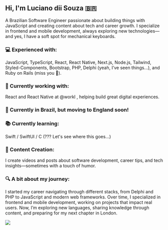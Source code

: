 

## Hi, I'm Luciano dii Souza 🇧🇷  
A Brazilian Software Engineer passionate about building things with JavaScript and creating content about tech and career growth. I specialize in frontend and mobile development, always exploring new technologies—and yes, I have a soft spot for mechanical keyboards.  

### 💻 Experienced with:  
JavaScript, TypeScript, React, React Native, Next.js, Node.js, Tailwind, Styled-Components, Bootstrap, PHP, Delphi (yeah, I’ve seen things...), and Ruby on Rails (miss you 🫡).  

### 🚀 Currently working with:  
React and React Native at @workl , helping build great digital experiences.  

### 📍 Currently in Brazil, but moving to England soon!  

### 📚 Currently learning:  
Swift / SwiftUI / C (??? Let's see where this goes...)  

### 🎥 Content Creation:  
I create videos and posts about software development, career tips, and tech insights—sometimes with a touch of humor.  

### 🔍 A bit about my journey:  
I started my career navigating through different stacks, from Delphi and PHP to JavaScript and modern web frameworks. Over time, I specialized in frontend and mobile development, working on projects that impact real users. Now, I’m exploring new languages, sharing knowledge through content, and preparing for my next chapter in London.  


![](https://komarev.com/ghpvc/?username=lucianodiisouza&color=79b8ff)
